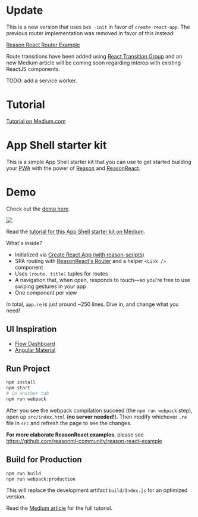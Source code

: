 # Update

This is a new version that uses `bsb -init` in favor of `create-react-app`.
The previous router implementation was removed in favor of this instead:

[Reason React Router Example](https://gist.github.com/thangngoc89/c9162c0263df5427fe9a36fc7f94ac94)

Route transitions have been added using [React Transition Group](https://github.com/reactjs/react-transition-group) and an new Medium article will be coming soon regarding interop with existing ReactJS components.

TODO: add a service worker.

# Tutorial

[Tutorial on Medium.com](https://medium.com/@RRafatpanah/a-reasonml-tutorial-building-an-app-shell-dd7cc617d0c5)

# App Shell starter kit

<p>This is a simple App Shell starter kit that you can use to get started building your <a target="_blank" href="https://developers.google.com/web/progressive-web-apps/">PWA</a> with the power of <a target="_blank" href="https://reasonml.github.io">Reason</a> and <a target="_blank" href="https://reasonml.github.io/reason-react/">ReasonReact</a>.</p>

# Demo

<p>Check out the <a target="_blank" href="https://persianturtle.github.io/reason-app-shell-starter-kit/build/">demo here</a>.</p>
<img src="https://s3.amazonaws.com/persianturtle/demo.gif">
<p>Read the <a target="_blank" href="">tutorial for this App Shell starter kit on Medium</a>.</p>
<p>What's inside?</p>
<ul>
  <li>Initialized via <a target="_blank" href="https://github.com/reasonml-community/reason-scripts">Create React App (with reason-scripts)</a></li>
  <li>SPA routing with <a target="_blank" href="https://reasonml.github.io/reason-react/docs/en/router.html">ReasonReact's Router</a> and a helper <code>&lt;Link /&gt;</code> component</li>
  <li>Uses <code>(route, title)</code> tuples for routes</li>
  <li>A navigation that, when open, responds to touch&mdash;so you're free to use swiping gestures in your app</li>
  <li>One component per view</li>
</ul>
<p>In total, <code>app.re</code> is just around ~250 lines. Dive in, and change what you need!</p>
<h2>UI Inspiration</h2>
<ul>
  <li><a target="_blank" href="https://flowdash.co/">Flow Dashboard</a></li>
  <li><a target="_blank" href="https://material.angular.io/components/categories">Angular Material</a></li>
</ul>

## Run Project

```sh
npm install
npm start
# in another tab
npm run webpack
```
After you see the webpack compilation succeed (the `npm run webpack` step), open up `src/index.html` (**no server needed!**). Then modify whichever `.re` file in `src` and refresh the page to see the changes.

**For more elaborate ReasonReact examples**, please see https://github.com/reasonml-community/reason-react-example

## Build for Production

```sh
npm run build
npm run webpack:production
```

This will replace the development artifact `build/Index.js` for an optimized version.

Read the [Medium article](https://medium.com/@RRafatpanah/a-reasonml-tutorial-building-an-app-shell-dd7cc617d0c5) for the full tutorial.
